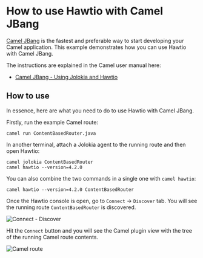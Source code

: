 # How to use Hawtio with Camel JBang

[Camel JBang](https://camel.apache.org/manual/camel-jbang.html) is the fastest and preferable way to start developing your Camel application. This example demonstrates how you can use Hawtio with Camel JBang.

The instructions are explained in the Camel user manual here:

- [Camel JBang - Using Jolokia and Hawtio](https://camel.apache.org/manual/camel-jbang.html#_using_jolokia_and_hawtio)

## How to use

In essence, here are what you need to do to use Hawtio with Camel JBang.

Firstly, run the example Camel route:

```console
camel run ContentBasedRouter.java
```

In another terminal, attach a Jolokia agent to the running route and then open Hawtio:

```console
camel jolokia ContentBasedRouter
camel hawtio --version=4.2.0
```

You can also combine the two commands in a single one with `camel hawtio`:

```console
camel hawtio --version=4.2.0 ContentBasedRouter
```

Once the Hawtio console is open, go to `Connect` -> `Discover` tab. You will see the running route `ContentBasedRouter` is discovered.

![Connect - Discover](./img/connect-discover.png)

Hit the `Connect` button and you will see the Camel plugin view with the tree of the running Camel route contents.

![Camel route](./img/camel-route.png)
